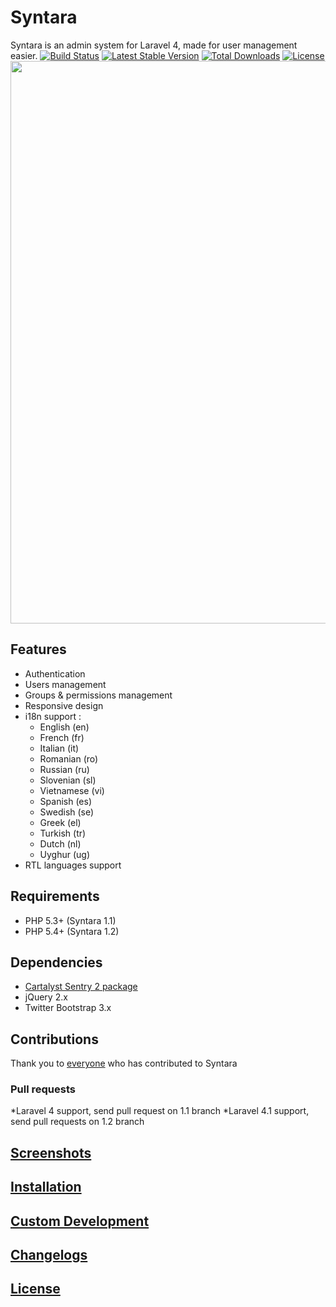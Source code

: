 # Syntara

Syntara is an admin system for Laravel 4, made for user management easier.
[![Build Status](https://travis-ci.org/MrJuliuss/syntara.png?branch=master)](https://travis-ci.org/MrJuliuss/syntara)
[![Latest Stable Version](https://poser.pugx.org/mrjuliuss/syntara/v/stable.png)](https://packagist.org/packages/mrjuliuss/syntara)
[![Total Downloads](https://poser.pugx.org/mrjuliuss/syntara/downloads.png)](https://packagist.org/packages/mrjuliuss/syntara)
[![License](https://poser.pugx.org/mrjuliuss/syntara/license.png)](https://packagist.org/packages/mrjuliuss/syntara)
<img src="https://raw.github.com/MrJuliuss/syntara/master/screenshots/user_list.png" width="900" />

## Features

* Authentication
* Users management
* Groups & permissions management
* Responsive design
* i18n support :
    - English (en)
    - French (fr)
    - Italian (it)
    - Romanian (ro)
    - Russian (ru)
    - Slovenian (sl)
    - Vietnamese (vi)
    - Spanish (es)
    - Swedish (se)
    - Greek (el)
    - Turkish (tr)
    - Dutch (nl)
    - Uyghur (ug)
* RTL languages support

## Requirements

* PHP 5.3+ (Syntara 1.1)
* PHP 5.4+ (Syntara 1.2)

## Dependencies

* [Cartalyst Sentry 2 package](https://github.com/cartalyst/sentry)
* jQuery 2.x
* Twitter Bootstrap 3.x

## Contributions

Thank you to [everyone](https://github.com/MrJuliuss/syntara/graphs/contributors) who has contributed to Syntara

### Pull requests

*Laravel 4 support, send pull request on 1.1 branch
*Laravel 4.1 support, send pull requests on 1.2 branch


## [Screenshots](http://mrjuliuss.github.io/syntara/docs/screenshots.html)

## [Installation](http://mrjuliuss.github.io/syntara/docs/installation.html)

## [Custom Development](http://mrjuliuss.github.io/syntara/docs/custom.html)

## [Changelogs](http://mrjuliuss.github.io/syntara/docs/changelogs.html)

## [License](http://mrjuliuss.github.io/syntara/docs/license.html)